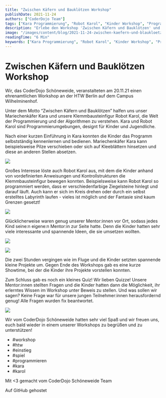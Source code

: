 ```yaml
---
title: "Zwischen Käfern und Bauklötzen Workshop"
publishDate: 2021-11-24
authors: ["CoderDojo Team"]
tags: ["Kara Programmierung", "Robot Karol", "Kinder Workshop", "Programmieren lernen", "Algorithmen", "HTW Workshop", "Coding für Kinder", "Mariechenkäfer Kara", "Klemmbausteinfigur", "Programmierumgebungen", "workshop"]
description: "Erlebe den Workshop 'Zwischen Käfern und Bauklötzen' und entdecke mit Kara und Robot Karol die Welt der Programmierung für Kinder und Jugendliche."
image: "/images/content/blog/2021-11-24-zwischen-kaefern-und-blaukloetzen-workshop-hero.jpg"
readingTime: "6 Min"
keywords: ["Kara Programmierung", "Robot Karol", "Kinder Workshop", "Programmieren lernen", "Algorithmen", "HTW Workshop", "Coding für Kinder", "Mariechenkäfer Kara", "Klemmbausteinfigur", "Programmierumgebungen"]
---
```


# Zwischen Käfern und Bauklötzen Workshop

Wir, das CoderDojo Schöneweide, veranstalteten am 20.11.21 einen ehrenamtlichen Workshop an der HTW Berlin auf dem Campus Wilhelminenhof.

Unter dem Motto “Zwischen Käfern und Bauklötzen” halfen uns unser Mariechenkäfer Kara und unsere Klemmbausteinfigur Robot Karol, die Welt der Programmierung und der Algorithmen zu verstehen. Kara und Robot Karol sind Programmierumgebungen, designt für Kinder und Jugendliche.

Nach einer kurzen Einführung in Kara konnten die Kinder das Programm selbstständig kennenlernen und bedienen. Mariechenkäfer Kara kann beispielsweise Pilze verschieben oder sich auf Kleeblättern hinsetzen und diese an anderen Stellen absetzen.

![](/images/cms/zwischen-kaefern-und-blaukloetzen-workshop_dojosw_kara.jpg)

Großes Interesse löste auch Robot Karol aus, mit dem die Kinder anhand von vordefinierten Anweisungen und Kontrollstrukturen die Klemmbausteinfigur bewegen konnten. Beispielsweise kann Robot Karol so programmiert werden, dass er verschiedenfarbige Ziegelsteine hinlegt und darauf läuft. Auch kann er sich im Kreis drehen oder durch ein selbst erstelltes Labyrinth laufen - vieles ist möglich und der Fantasie sind kaum Grenzen gesetzt!

![](/images/cms/zwischen-kaefern-und-blaukloetzen-workshop_dojosw_karol.jpg)

Glücklicherweise waren genug unserer Mentor:innen vor Ort, sodass jedes Kind seine:n eigene:n Mentor:in zur Seite hatte. Denn die Kinder hatten sehr viele interessante und spannende Ideen, die sie umsetzen wollten.

![](/images/cms/zwischen-kaefern-und-blaukloetzen-workshop_dojosw_mentor1.jpg)

![](/images/cms/zwischen-kaefern-und-blaukloetzen-workshop_dojosw_mentor2.jpg)

Die zwei Stunden vergingen wie im Fluge und die Kinder setzten spannende kleine Projekte um. Gegen Ende des Workshops gab es eine kurze Showtime, bei der die Kinder ihre Projekte vorstellen konnten.

Zum Schluss gab es noch ein kleines Quiz! Wir lieben Quizze! Unsere Mentor:innen stellten Fragen und die Kinder hatten dann die Möglichkeit, ihr erlerntes Wissen im Workshop unter Beweis zu stellen. Und was sollen wir sagen? Keine Frage war für unsere jungen Teilnehmer:innen herausfordernd genug! Alle Fragen wurden fix beantwortet.

![](/images/cms/zwischen-kaefern-und-blaukloetzen-workshop_dojosw_quiz.jpg)

Wir vom CoderDojo Schöneweide hatten sehr viel Spaß und wir freuen uns, euch bald wieder in einem unserer Workshops zu begrüßen und zu unterstützen!

- #workshop
- #htw
- #einstieg
- #spiel
- #programmieren
- #kara
- #karol

Mit <3 gemacht vom CoderDojo Schöneweide Team

Auf GitHub gehostet

